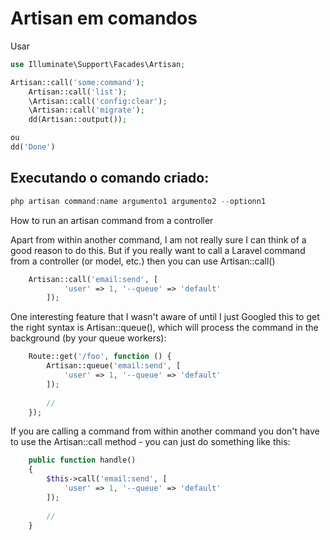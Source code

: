 # Artisan em comandos

Usar
```php
use Illuminate\Support\Facades\Artisan;

Artisan::call('some:command');
    Artisan::call('list');
    \Artisan::call('config:clear');
    \Artisan::call('migrate');
    dd(Artisan::output());

ou
dd('Done')
```
## Executando o comando criado:
```php
php artisan command:name argumento1 argumento2 --optionn1
```
How to run an artisan command from a controller

Apart from within another command, I am not really sure I can think of a good reason to do this. But if you really want to call a Laravel command from a controller (or model, etc.) then you can use Artisan::call()
```php
    Artisan::call('email:send', [
            'user' => 1, '--queue' => 'default'
        ]);
```
One interesting feature that I wasn't aware of until I just Googled this to get the right syntax is Artisan::queue(), which will process the command in the background (by your queue workers):
```php
    Route::get('/foo', function () {
        Artisan::queue('email:send', [
            'user' => 1, '--queue' => 'default'
        ]);
     
        //
    });
```
If you are calling a command from within another command you don't have to use the Artisan::call method - you can just do something like this:
```php
    public function handle()
    {
        $this->call('email:send', [
            'user' => 1, '--queue' => 'default'
        ]);
     
        //
    }
```

